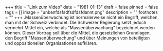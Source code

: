 +++
title = "Link zum Video"
date = "1981-01-13"
draft = false
pinned = false
tags = []
image = "unbenfdsfsdfsdfdsfdannt.png"
description = ""
footnotes = ""
+++
.Massenüberwachung ist normalerweise nicht ein Begriff, welchen man mit der Schweiz verbindet. Die Schweizer Regierung setzt jedoch vermehrt Mittel ein, welche als "Massenüberwachung" bezeichnet werden können. Dieser Vortrag soll über die Mittel, die gesetzlichen Grundlagen, den Begriff "Massenüberwachung" und über Meinungen von beteiligten und oppositionellen Organisationen aufklären.